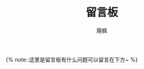 ﻿---
title: 留言板 # 可选，这是友链页的标题
author: 飓枫
music:
 server: netease   # netease, tencent, kugou, xiami, baidu
 type: playlist        # song, playlist, album, search, artist
 id: 7633921136      # song id / playlist id / album id / search keyword
---

<!-- more -->

{% note::这里是留言板有什么问题可以留言在下方~ %}